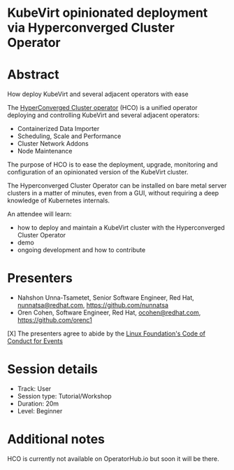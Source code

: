 # KubeVirt opinionated deployment via Hyperconverged Cluster Operator

# Abstract

How deploy KubeVirt and several adjacent operators with ease

The [HyperConverged Cluster operator](https://github.com/kubevirt/hyperconverged-cluster-operator) (HCO) is a unified operator
deploying and controlling KubeVirt and several adjacent operators:
* Containerized Data Importer
* Scheduling, Scale and Performance
* Cluster Network Addons
* Node Maintenance

The purpose of HCO is to ease the deployment, upgrade, monitoring and configuration of an opinionated version of the KubeVirt cluster.

The Hyperconverged Cluster Operator can be installed on bare metal server clusters in a matter of minutes, even from a GUI, without requiring a deep knowledge of Kubernetes internals. 

An attendee will learn:
* how to deploy and maintain a KubeVirt cluster with the Hyperconverged Cluster Operator
* demo
* ongoing development and how to contribute

# Presenters

- Nahshon Unna-Tsametet, Senior Software Engineer, Red Hat, nunnatsa@redhat.com, https://github.com/nunnatsa
- Oren Cohen, Software Engineer, Red Hat, ocohen@redhat.com, https://github.com/orenc1

[X] The presenters agree to abide by the
    [Linux Foundation's Code of Conduct for Events](https://events.linuxfoundation.org/about/code-of-conduct/)

# Session details

- Track: User
- Session type: Tutorial/Workshop
- Duration: 20m
- Level: Beginner

# Additional notes

HCO is currently not available on OperatorHub.io but soon it will be there.
